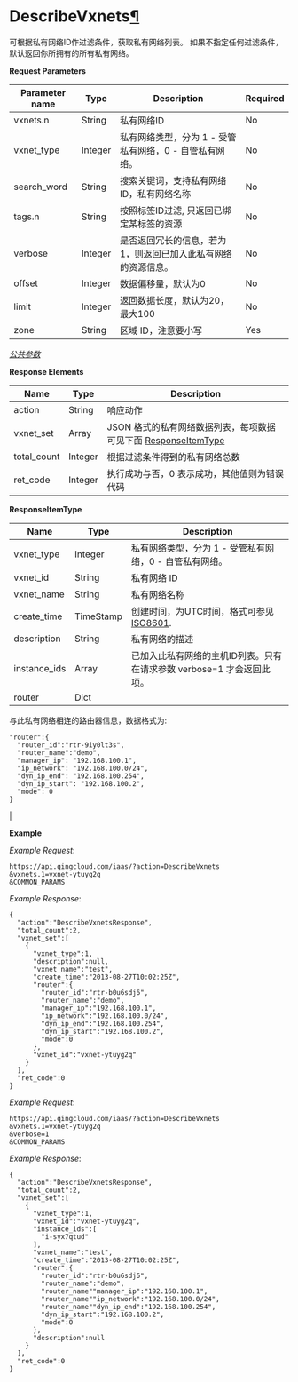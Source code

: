 ---
---

# DescribeVxnets[¶](#describevxnets "永久链接至标题")

可根据私有网络ID作过滤条件，获取私有网络列表。 如果不指定任何过滤条件，默认返回你所拥有的所有私有网络。

**Request Parameters**

| Parameter name | Type | Description | Required |
| --- | --- | --- | --- |
| vxnets.n | String | 私有网络ID | No |
| vxnet_type | Integer | 私有网络类型，分为 1 - 受管私有网络，0 - 自管私有网络。 | No |
| search_word | String | 搜索关键词，支持私有网络ID，私有网络名称 | No |
| tags.n | String | 按照标签ID过滤, 只返回已绑定某标签的资源 | No |
| verbose | Integer | 是否返回冗长的信息，若为1，则返回已加入此私有网络的资源信息。 | No |
| offset | Integer | 数据偏移量，默认为0 | No |
| limit | Integer | 返回数据长度，默认为20，最大100 | No |
| zone | String | 区域 ID，注意要小写 | Yes |

[_公共参数_](../../common/parameters.html#api-common-parameters)

**Response Elements**

| Name | Type | Description |
| --- | --- | --- |
| action | String | 响应动作 |
| vxnet_set | Array | JSON 格式的私有网络数据列表，每项数据可见下面 [ResponseItemType](#responseitemtype) |
| total_count | Integer | 根据过滤条件得到的私有网络总数 |
| ret_code | Integer | 执行成功与否，0 表示成功，其他值则为错误代码 |

**ResponseItemType**

| Name | Type | Description |
| --- | --- | --- |
| vxnet_type | Integer | 私有网络类型，分为 1 - 受管私有网络，0 - 自管私有网络。 |
| vxnet_id | String | 私有网络 ID |
| vxnet_name | String | 私有网络名称 |
| create_time | TimeStamp | 创建时间，为UTC时间，格式可参见 [ISO8601](http://www.w3.org/TR/NOTE-datetime). |
| description | String | 私有网络的描述 |
| instance_ids | Array | 已加入此私有网络的主机ID列表。只有在请求参数 verbose=1 才会返回此项。 |
| router | Dict | 

与此私有网络相连的路由器信息，数据格式为:

```
"router":{
  "router_id":"rtr-9iy0lt3s",
  "router_name":"demo",
  "manager_ip": "192.168.100.1",
  "ip_network": "192.168.100.0/24",
  "dyn_ip_end": "192.168.100.254",
  "dyn_ip_start": "192.168.100.2",
  "mode": 0
}
```

 |

**Example**

_Example Request_:

```
https://api.qingcloud.com/iaas/?action=DescribeVxnets
&vxnets.1=vxnet-ytuyg2q
&COMMON_PARAMS
```

_Example Response_:

```
{
  "action":"DescribeVxnetsResponse",
  "total_count":2,
  "vxnet_set":[
    {
      "vxnet_type":1,
      "description":null,
      "vxnet_name":"test",
      "create_time":"2013-08-27T10:02:25Z",
      "router":{
        "router_id":"rtr-b0u6sdj6",
        "router_name":"demo",
        "manager_ip":"192.168.100.1",
        "ip_network":"192.168.100.0/24",
        "dyn_ip_end":"192.168.100.254",
        "dyn_ip_start":"192.168.100.2",
        "mode":0
      },
      "vxnet_id":"vxnet-ytuyg2q"
    }
  ],
  "ret_code":0
}
```

_Example Request_:

```
https://api.qingcloud.com/iaas/?action=DescribeVxnets
&vxnets.1=vxnet-ytuyg2q
&verbose=1
&COMMON_PARAMS
```

_Example Response_:

```
{
  "action":"DescribeVxnetsResponse",
  "total_count":2,
  "vxnet_set":[
    {
      "vxnet_type":1,
      "vxnet_id":"vxnet-ytuyg2q",
      "instance_ids":[
        "i-syx7qtud"
      ],
      "vxnet_name":"test",
      "create_time":"2013-08-27T10:02:25Z",
      "router":{
        "router_id":"rtr-b0u6sdj6",
        "router_name":"demo",
        "router_name""manager_ip":"192.168.100.1",
        "router_name""ip_network":"192.168.100.0/24",
        "router_name""dyn_ip_end":"192.168.100.254",
        "dyn_ip_start":"192.168.100.2",
        "mode":0
      },
      "description":null
    }
  ],
  "ret_code":0
}
```
